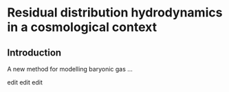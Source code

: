 # Residual distribution hydrodynamics in a cosmological context

## Introduction

A new method for modelling baryonic gas ...

edit edit edit
